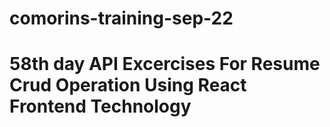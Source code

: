 # comorins-training-sep-22

# 58th day API Excercises For Resume Crud Operation Using React Frontend Technology